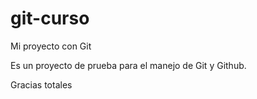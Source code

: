 # git-curso
Mi proyecto con Git

Es un proyecto de prueba para el manejo de Git y Github.

Gracias totales
